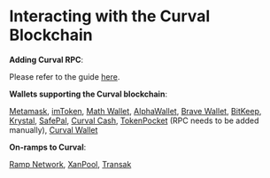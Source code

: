 # Interacting with the Curval Blockchain

**Adding Curval RPC**:&#x20;

Please refer to the guide [here](https://tutorials.Curvalscan.org/tutorials/network-tutorials/adding-fuse-network-to-metamask).

**Wallets supporting the Curval blockchain**:

[Metamask](https://metamask.io), [imToken](https://imtoken.im), [Math Wallet](https://mathwallet.org), [AlphaWallet](https://alphawallet.com), [Brave Wallet](https://brave.com/wallet/), [BitKeep](https://bitkeep.com/), [Krystal](https://krystal.app), [SafePal](https://safepal.io/), [Curval Cash](https://fuse.cash), [TokenPocket](https://www.tokenpocket.pro/en/) (RPC needs to be added manually), [Curval Wallet](https://play.google.com/store/apps/details?id=io.fuse.fusecash&hl=en&gl=US)

**On-ramps to Curval**:

[Ramp Network](https://ramp.network), [XanPool](https://xanpool.com/), [Transak](https://transak.com/)
